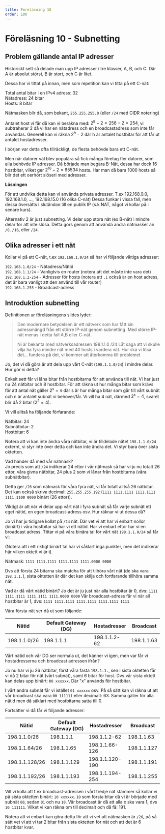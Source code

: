 ```yaml
---
title: Föreläsning 10
order: 100
---
```


# Föreläsning 10 - Subnetting

## Problem gällande antal IP adresser

Historiskt sett så delade man upp IP adresser i tre klasser, A, B, och C. Där A är absolut störst, B är stort, och C är litet.

Dessa har vi tittat på innan, men som repetition kan vi titta på ett C-nät:

Total antal bitar i en IPv4 adress: 32  
Nätadress: 24 bitar  
Hosts: 8 bitar

Nätmasken blir då, som bekant, `255.255.255.0` (eller `/24` med CIDR notering)

Antalet host vi får då kan vi beräkna med: $2^8 - 2 = 256 - 2 = 254$, vi subtraherar 2 då vi har en nätadress och en broadcastadress som inte får användas. Generell kan vi räkna $2^h - 2$ där h är antalet hostbitar för att får ut antalet hostadresser.

I början var detta ofta tillräckligt, de flesta behövde bara ett C-nät.

Men när datorer väl blev populära så fick många företag fler datorer, som alla behövde IP adresser. Då började man begära B-Nät, dessa har dock 16 hostbitar, vilket ger $2^{16} - 2 = 65534$ hosts. Har man då bara 1000 hosts så blir det ett oerhört slöseri med adresser.

**Lösningen**

För att undvika detta kan vi använda privata adresser. T.ex 192.168.0.0, 192.168.1.0, ..., 192.168.15.0 (16 olika C-nät) Dessa funkar i vissa fall, men dessa översätts i slutändan till en publik IP (s.k NAT, något vi kollar på i senare kurs).

Alternativ 2 är just subnetting. Vi delar upp stora nät (ex B-nät) i mindre delar för att inte slösa. Detta görs genom att använda andra nätmasker än `/8`, `/16`, eller `/24`.

## Olika adresser i ett nät

Kollar vi på ett C-nät, t.ex `192.168.1.0/24` så har vi följande viktiga adresser:

`192.168.1.0/24` - Nätadress/Nätid  
`192.168.1.1/24` - Vanligtvis en router (notera att det måste inte vara det)  
`192.168.1.2-254` - Adresser för hosts (notera att `.1` också är en host adress, det är bara vanligt att den använd till vår router)  
`192.168.1.255` - Broadcast-adress

## Introduktion subnetting

Definitionen ur föreläsningens slides lyder:

> Den modernare betydelsen är ett nätverk som har fått sin adressmängd från ett större IP-nät genom subnetting. Med större IP-nät menas i detta fall A,B eller C-nät.
>
> Ni är bekanta med nätverksadressen 198.1.1.0 /24
> Låt säga att vi skulle vilja ha fyra mindre nät med 40 hosts i vardera nät. Hur ska vi lösa det... fundera på det, vi kommer att återkomma till problemet

Jo, det vi då göra är att dela upp vårt C-nät (`198.1.1.0/24`) i mindre delar. Hur gör vi detta?

Enkelt sett får vi låna bitar från hostbitarna för att använda till nät. Vi har just nu 24 nätbitar och 8 hostbitar. För att räkna ut hur många bitar som krävs för att antal nät gäller $2^s = n$ där s är hur många bitar som går till vårt subnät och n är antalet subnät vi behöver/får. Vi vill ha 4 nät, därmed $2^s = 4$, svaret blir då 2 bitar ($2^2 = 4$).

Vi vill alltså ha följande förfarande:

Nätbitar: 24  
Subnätbitar: 2  
Hostbitar: 6

Notera att vi kan inte ändra våra nätbitar, vi är tilldelade nätet `198.1.1.0/24` externt, vi styr inte över detta och kan inte ändra det. Vi styr bara över sista oktetten.

Vad händer då med vår nätmask?  
Jo precis som att `/24` indikerar 24 ettor i vår nätmask så har vi ju nu totalt 26 ettor, våra givna nätbitar, 24 plus 2 som vi lånar från hostbitarna (våra subnätbitar).

Detta ger `/26` som nätmask för våra fyra nät, vi får totalt alltså 26 nätbitar. Det kan också skriva decimal: `255.255.255.192` (`1111 1111.1111 1111.1111 1111.1100 0000` binärt (26 ettor)).

Viktigt är att när vi delar upp vårt nät i fyra subnät så får varje subnät ett eget nätid, en egen broadcast-adress osv. Hur räknar vi ut dessa då?

Jo vi har ju tidigare kollat på `/24` nät. Där vet vi att har vi enbart nollor (binärt) i våra hostbitar så har vi ett nätid. Har vi enbart ettor har vi en broadcast adress. Tittar vi på våra binära tal för vårt nät `198.1.1.0/24` så får vi:

(Notera att i ett riktigt binärt tal har vi såklart inga punkter, men det indikerar här vilken oktett vi är i).

Nätmask: `1111 1111.1111 1111.1111 1111.0000 0000`

Dvs att första 24 bitarna ska matcha för att tilhöra vårt nät (de ska vara `198.1.1.`), sista oktetten är där det kan skilja och fortfarande tillhöra samma nät.

Vad är då vårt nätid binärt? Jo det är ju just när alla hostbitar är 0, dvs: `1111 1111.1111 1111.1111 1111.0000 0000`
Vår broadcast-adress får vi när all hostbitar är 1, dvs: `1111 1111.1111 1111.1111 1111.1111 1111`

Våra första nät ser då ut som följande:

| Nätid        | Default Gateway (DG) | Hostadresser | Broadcast  |
| ------------ | -------------------- | ------------ | ---------- |
| 198.1.1.0/26 | 198.1.1.1            | 198.1.1.2-62 | 198.1.1.63 |

Vårt nätid och vår DG ser normala ut, det känner vi igen, men var får vi hostadresserna och broadcast adressen ifrån?

Jo nu har vi ju 26 nätbitar, först våra fasta `198.1.1.`, sen i sista oktetten får vi då 2 bitar för nät (vårt subnät), samt 6 bitar för host. Dvs vår sista oktett kan delas upp binärt: `00 xxxxxx`. Där "x" används för hostbitar.

I vårt andra subnät får vi istället `01 xxxxxx` osv. På så sätt kan vi räkna ut att vår broadcast ska vara `00 111111` eller decimalt: 63. Samma gäller för alla nätid men då såklart med hostbitarna satta till 0.

Fortsätter vi då får vi följande adresser:

| Nätid          | Default Gateway (DG) | Hostadresser    | Broadcast   |
| -------------- | -------------------- | --------------- | ----------- |
| 198.1.1.0/26   | 198.1.1.1            | 198.1.1.2-62    | 198.1.1.63  |
| 198.1.1.64/26  | 198.1.1.65           | 198.1.1.66-126  | 198.1.1.127 |
| 198.1.1.128/26 | 198.1.1.129          | 198.1.1.120-190 | 198.1.1.191 |
| 198.1.1.192/26 | 198.1.1.193          | 198.1.1.194-254 | 198.1.1.255 |

Vill vi kolla att t.ex broadcast-adressen i vårt tredje nät stämmer så kollar vi på sista oktetten binärt: `10 xxxxxx`. `10` som första bitar då vi är började med subnät `00`, sedan `01` och nu `10`. Vår broadcast är då att alla x ska vara 1, dvs `10 111111`. Vilket vi kan räkna om till decimalt och då få: 191.

Notera att vi enbart kan göra detta för att vi vet att nätmasken är `/26`, på så sätt vet vi att vi tar 2 bitar från sista oktetten för nät och att det är 6 hostbitar kvar.
